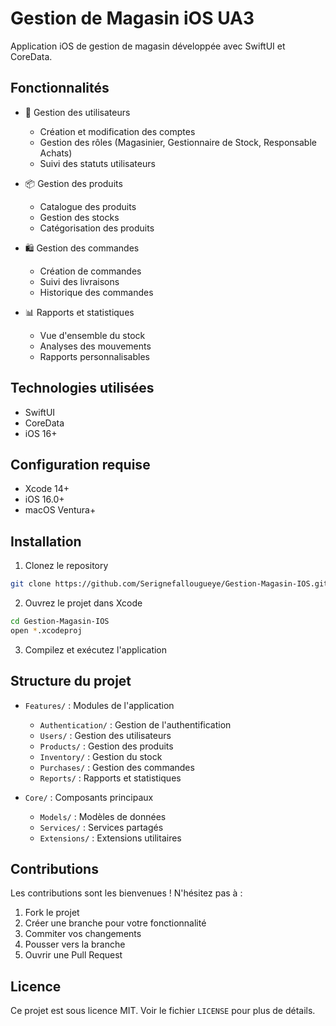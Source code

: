 # Gestion de Magasin iOS UA3

Application iOS de gestion de magasin développée avec SwiftUI et CoreData.

## Fonctionnalités

- 👥 Gestion des utilisateurs
  - Création et modification des comptes
  - Gestion des rôles (Magasinier, Gestionnaire de Stock, Responsable Achats)
  - Suivi des statuts utilisateurs 

- 📦 Gestion des produits
  - Catalogue des produits
  - Gestion des stocks
  - Catégorisation des produits

- 🛍️ Gestion des commandes
  - Création de commandes
  - Suivi des livraisons
  - Historique des commandes

- 📊 Rapports et statistiques
  - Vue d'ensemble du stock
  - Analyses des mouvements
  - Rapports personnalisables
 
    

## Technologies utilisées

- SwiftUI
- CoreData
- iOS 16+

## Configuration requise

- Xcode 14+
- iOS 16.0+
- macOS Ventura+

## Installation

1. Clonez le repository
```bash
git clone https://github.com/Serignefallougueye/Gestion-Magasin-IOS.git
```

2. Ouvrez le projet dans Xcode
```bash
cd Gestion-Magasin-IOS
open *.xcodeproj
```

3. Compilez et exécutez l'application

## Structure du projet

- `Features/` : Modules de l'application
  - `Authentication/` : Gestion de l'authentification
  - `Users/` : Gestion des utilisateurs
  - `Products/` : Gestion des produits
  - `Inventory/` : Gestion du stock
  - `Purchases/` : Gestion des commandes
  - `Reports/` : Rapports et statistiques

- `Core/` : Composants principaux
  - `Models/` : Modèles de données
  - `Services/` : Services partagés
  - `Extensions/` : Extensions utilitaires

## Contributions

Les contributions sont les bienvenues ! N'hésitez pas à :

1. Fork le projet
2. Créer une branche pour votre fonctionnalité
3. Commiter vos changements
4. Pousser vers la branche
5. Ouvrir une Pull Request

## Licence

Ce projet est sous licence MIT. Voir le fichier `LICENSE` pour plus de détails. 
